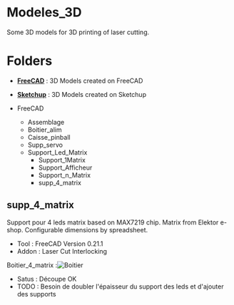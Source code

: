 # Modeles_3D
Some 3D models for 3D printing of laser cutting.

# Folders

* [**FreeCAD**](/Modeles_3D/FreeCAD) : 3D Models created on FreeCAD
* [**Sketchup**](/Modeles_3D/Sketchup) : 3D Models created on Sketchup

* FreeCAD
  * Assemblage
  * Boitier_alim
  * Caisse_pinball
  * Supp_servo
  * Support_Led_Matrix
	* Support_1Matrix
	* Support_Afficheur
	* Support_n_Matrix
	* supp_4_matrix
	
## supp_4_matrix
Support pour 4 leds matrix based on MAX7219 chip. Matrix from Elektor e-shop.
Configurable dimensions by spreadsheet.

* Tool  : FreeCAD Version 0.21.1
* Addon : Laser Cut Interlocking

Boitier_4_matrix :![Boitier](/Modeles_3D/FreeCAD/Support_Led_Matrix/supp_4_matrix/Boitier_4_matrix.png)

* Satus : Découpe OK
* TODO  : Besoin de doubler l'épaisseur du support des leds et d'ajouter des supports
